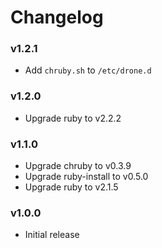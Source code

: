 # Changelog

### v1.2.1
* Add `chruby.sh` to `/etc/drone.d`

### v1.2.0
* Upgrade ruby to v2.2.2

### v1.1.0
* Upgrade chruby to v0.3.9
* Upgrade ruby-install to v0.5.0
* Upgrade ruby to v2.1.5

### v1.0.0
* Initial release
